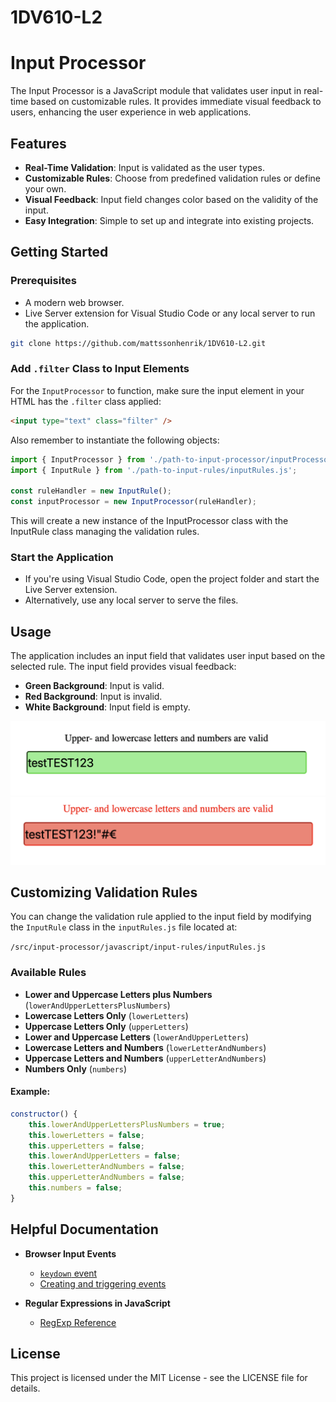 # 1DV610-L2

# Input Processor

The Input Processor is a JavaScript module that validates user input in real-time based on customizable rules. It provides immediate visual feedback to users, enhancing the user experience in web applications.

## Features

- **Real-Time Validation**: Input is validated as the user types.
- **Customizable Rules**: Choose from predefined validation rules or define your own.
- **Visual Feedback**: Input field changes color based on the validity of the input.
- **Easy Integration**: Simple to set up and integrate into existing projects.

## Getting Started

### Prerequisites

- A modern web browser.
- Live Server extension for Visual Studio Code or any local server to run the application.

```bash
git clone https://github.com/mattssonhenrik/1DV610-L2.git
```

### Add `.filter` Class to Input Elements

For the `InputProcessor` to function, make sure the input element in your HTML has the `.filter` class applied:

```html
<input type="text" class="filter" />
```

Also remember to instantiate the following objects:
```javascript
import { InputProcessor } from './path-to-input-processor/inputProcessor.js';
import { InputRule } from './path-to-input-rules/inputRules.js';

const ruleHandler = new InputRule();
const inputProcessor = new InputProcessor(ruleHandler);
```

This will create a new instance of the InputProcessor class with the InputRule class managing the validation rules.

### Start the Application

- If you're using Visual Studio Code, open the project folder and start the Live Server extension.
- Alternatively, use any local server to serve the files.

## Usage

The application includes an input field that validates user input based on the selected rule. The input field provides visual feedback:

- **Green Background**: Input is valid.
- **Red Background**: Input is invalid.
- **White Background**: Input field is empty.

![Image over tested rule](/src/input-processor/assets/README-pictures/validInput.png)
![Image over tested rule](/src/input-processor/assets/README-pictures/invalidInput.png)

## Customizing Validation Rules

You can change the validation rule applied to the input field by modifying the `InputRule` class in the `inputRules.js` file located at:

`/src/input-processor/javascript/input-rules/inputRules.js`

### Available Rules

- **Lower and Uppercase Letters plus Numbers** (`lowerAndUpperLettersPlusNumbers`)
- **Lowercase Letters Only** (`lowerLetters`)
- **Uppercase Letters Only** (`upperLetters`)
- **Lower and Uppercase Letters** (`lowerAndUpperLetters`)
- **Lowercase Letters and Numbers** (`lowerLetterAndNumbers`)
- **Uppercase Letters and Numbers** (`upperLetterAndNumbers`)
- **Numbers Only** (`numbers`)

#### Example:

```javascript
constructor() {
    this.lowerAndUpperLettersPlusNumbers = true;
    this.lowerLetters = false;
    this.upperLetters = false;
    this.lowerAndUpperLetters = false;
    this.lowerLetterAndNumbers = false;
    this.upperLetterAndNumbers = false;
    this.numbers = false;
}
```

## Helpful Documentation

- **Browser Input Events**
  - [`keydown` event](https://developer.mozilla.org/en-US/docs/Web/API/Element/keydown_event)
  - [Creating and triggering events](https://developer.mozilla.org/en-US/docs/Web/Guide/Events/Creating_and_triggering_events)
  
- **Regular Expressions in JavaScript**
  - [RegExp Reference](https://developer.mozilla.org/en-US/docs/Web/JavaScript/Reference/Global_Objects/RegExp)


## License

This project is licensed under the MIT License - see the LICENSE file for details.
